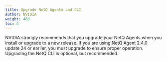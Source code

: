 ```yaml
---
title: Upgrade NetQ Agents and CLI
author: NVIDIA
weight: 480
toc: 4
---
```

NVIDIA strongly recommends that you upgrade your NetQ Agents when you install or upgrade to a new release. If you are using NetQ Agent 2.4.0 update 24 or earlier, you must upgrade to ensure proper operation. Upgrading the NetQ CLI is optional, but recommended.

